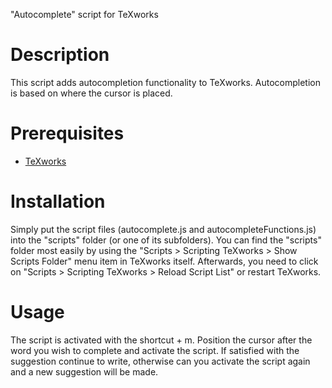 "Autocomplete" script for TeXworks

Description
===========

This script adds autocompletion functionality to TeXworks.
Autocompletion is based on where the cursor is placed.


Prerequisites
=============

- [TeXworks](http://www.tug.org/texworks/)



Installation
============

Simply put the script files (autocomplete.js and autocompleteFunctions.js) 
into the "scripts" folder (or one of its subfolders).
You can find the "scripts" folder most easily by using the "Scripts > Scripting
TeXworks > Show Scripts Folder" menu item in TeXworks itself.
Afterwards, you need to click on "Scripts > Scripting TeXworks > Reload Script
List" or restart TeXworks.



Usage
=====

The script is activated with the shortcut <crtl> + m.
Position the cursor after the word you wish to complete and activate the script. If satisfied with the suggestion continue to write, otherwise can you activate the script again and a new suggestion will be made.


